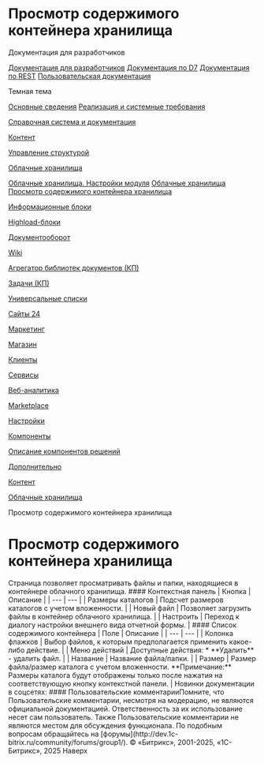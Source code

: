 # Просмотр содержимого контейнера хранилища

Документация для разработчиков

[Документация для разработчиков](https://dev.1c-bitrix.ru/api_help/)
[Документация по D7](https://dev.1c-bitrix.ru/api_d7/)
[Документация по REST](https://dev.1c-bitrix.ru/rest_help/)
[Пользовательская документация](https://dev.1c-bitrix.ru/user_help/)

Темная тема

[Основные сведения](/user_help/index.php)
[Реализация и системные требования](/user_help/reqintro.php)

[Справочная система и документация](/user_help/help/index.php)

[Контент](/user_help/content/index.php)

[Управление структурой](/user_help/content/fileman/index.php)

[Облачные хранилища](/user_help/content/clouds/index.php)

[Облачные хранилища. Настройки модуля](/user_help/content/clouds/settings.php)
[Облачные хранилища](/user_help/content/clouds/clouds_index.php)
[Просмотр содержимого контейнера хранилища](/user_help/content/clouds/clouds_file_list.php)

[Информационные блоки](/user_help/content/iblock/index.php)

[Highload-блоки](/user_help/content/highloadblock/index.php)

[Документооборот](/user_help/content/workflow/index.php)

[Wiki](/user_help/content/wiki/index.php)

[Агрегатор библиотек документов (КП)](/user_help/content/webdav/index.php)

[Задачи (КП)](/user_help/content/tasks/index.php)

[Универсальные списки](/user_help/content/lists/index.php)

[Сайты 24](/user_help/sites24/index.php)

[Маркетинг](/user_help/marketing/index.php)

[Магазин](/user_help/store/index.php)

[Клиенты](/user_help/clients/index.php)

[Сервисы](/user_help/service/index.php)

[Веб-аналитика](/user_help/statistic/index.php)

[Marketplace](/user_help/marketplace/index.php)

[Настройки](/user_help/settings/index.php)

[Компоненты](/user_help/components/index.php)

[Описание компонентов решений](/user_help/description_decisions/index.php)

[Дополнительно](/user_help/additional/index.php)

[Контент](/user_help/content/index.php)

[Облачные хранилища](/user_help/content/clouds/index.php)

Просмотр содержимого контейнера хранилища

# Просмотр содержимого контейнера хранилища

<!--
<h4 id="topictoctitle">В этом разделе
- [Контекстная панель](#context)
- [Список содержимого контейнера](#table)
--!>

Страница позволяет просматривать файлы и папки, находящиеся в контейнере облачного хранилища.

#### Контекстная панель

| Кнопка | Описание |
| --- | --- |
| Размеры каталогов | Подсчет размеров каталогов с учетом вложенности. |
| Новый файл | Позволяет загрузить файлы в контейнер облачного хранилища. |
| Настроить | Переход к диалогу настройки внешнего вида отчетной формы. |

#### Список содержимого контейнера

| Поле | Описание |
| --- | --- |
| Колонка флажков | Выбор файлов, к которым предполагается применить какое-либо действие. |
| Меню действий | Доступные действия:  * **Удалить** - удалить файл. |
| Название | Название файла/папки. |
| Размер | Размер файла/размер каталога с учетом вложенности.    **Примечание:** Размеры каталога будут отображены только после нажатия на соответствующую кнопку контекстной панели. |

Новинки документации в соцсетях:

#### Пользовательские комментарииПомните, что Пользовательские комментарии, несмотря на модерацию, не являются официальной документацией. Ответственность за их использование несет сам пользователь. Также Пользовательские комментарии не являются местом для обсуждения функционала. По подобным вопросам обращайтесь на [форумы](http://dev.1c-bitrix.ru/community/forums/group1/).

© «Битрикс», 2001-2025, «1С-Битрикс», 2025

Наверх